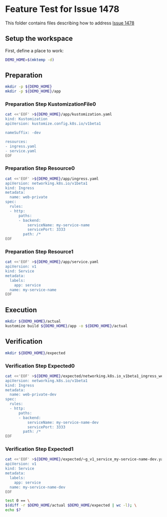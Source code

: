 # Feature Test for Issue 1478


This folder contains files describing how to address [Issue 1478](https://github.com/kubernetes-sigs/kustomize/issues/1478)

## Setup the workspace

First, define a place to work:

<!-- @makeWorkplace @test -->
```bash
DEMO_HOME=$(mktemp -d)
```

## Preparation

<!-- @makeDirectories @test -->
```bash
mkdir -p ${DEMO_HOME}
mkdir -p ${DEMO_HOME}/app
```

### Preparation Step KustomizationFile0

<!-- @createKustomizationFile0 @test -->
```bash
cat <<'EOF' >${DEMO_HOME}/app/kustomization.yaml
kind: Kustomization
apiVersion: kustomize.config.k8s.io/v1beta1

nameSuffix: -dev

resources:
- ingress.yaml
- service.yaml
EOF
```


### Preparation Step Resource0

<!-- @createResource0 @test -->
```bash
cat <<'EOF' >${DEMO_HOME}/app/ingress.yaml
apiVersion: networking.k8s.io/v1beta1
kind: Ingress
metadata:
  name: web-private
spec:
  rules:
  - http:
      paths:
      - backend:
          serviceName: my-service-name
          servicePort: 3333
        path: /*
EOF
```


### Preparation Step Resource1

<!-- @createResource1 @test -->
```bash
cat <<'EOF' >${DEMO_HOME}/app/service.yaml
apiVersion: v1
kind: Service
metadata:
  labels:
    app: service
  name: my-service-name
EOF
```

## Execution

<!-- @build @test -->
```bash
mkdir ${DEMO_HOME}/actual
kustomize build ${DEMO_HOME}/app -o ${DEMO_HOME}/actual
```

## Verification

<!-- @createExpectedDir @test -->
```bash
mkdir ${DEMO_HOME}/expected
```


### Verification Step Expected0

<!-- @createExpected0 @test -->
```bash
cat <<'EOF' >${DEMO_HOME}/expected/networking.k8s.io_v1beta1_ingress_web-private-dev.yaml
apiVersion: networking.k8s.io/v1beta1
kind: Ingress
metadata:
  name: web-private-dev
spec:
  rules:
  - http:
      paths:
      - backend:
          serviceName: my-service-name-dev
          servicePort: 3333
        path: /*
EOF
```


### Verification Step Expected1

<!-- @createExpected1 @test -->
```bash
cat <<'EOF' >${DEMO_HOME}/expected/~g_v1_service_my-service-name-dev.yaml
apiVersion: v1
kind: Service
metadata:
  labels:
    app: service
  name: my-service-name-dev
EOF
```


<!-- @compareActualToExpected @test -->
```bash
test 0 == \
$(diff -r $DEMO_HOME/actual $DEMO_HOME/expected | wc -l); \
echo $?
```

